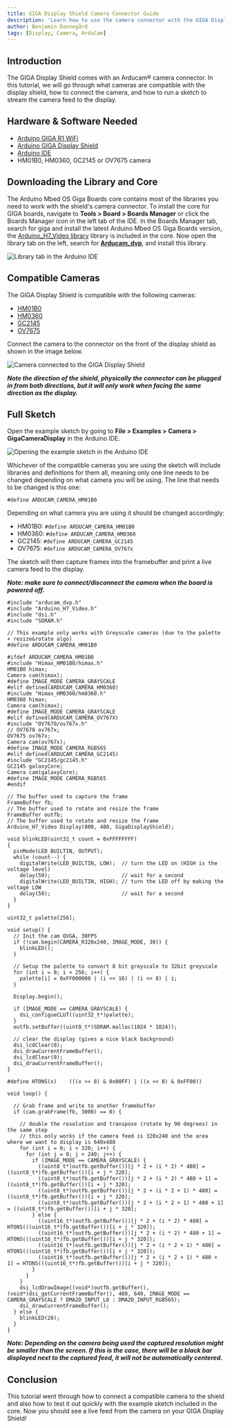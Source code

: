 ```yaml
---
title: GIGA Display Shield Camera Connector Guide 
description: 'Learn how to use the camera connector with the GIGA Display Shield.'
author: Benjamin Dannegård
tags: [Display, Camera, ArduCam]
---
```


## Introduction

The GIGA Display Shield comes with an Arducam® camera connector. In this tutorial, we will go through what cameras are compatible with the display shield, how to connect the camera, and how to run a sketch to stream the camera feed to the display.

## Hardware & Software Needed

- [Arduino GIGA R1 WiFi](https://store.arduino.cc/products/giga-r1-wifi)
- [Arduino GIGA Display Shield](https://store.arduino.cc/products/giga-display-shield)
- [Arduino IDE](https://www.arduino.cc/en/software)
- HM01B0, HM0360, GC2145 or OV7675 camera

## Downloading the Library and Core

The Arduino Mbed OS Giga Boards core contains most of the libraries you need to work with the shield's camera connector. To install the core for GIGA boards, navigate to **Tools > Board > Boards Manager** or click the Boards Manager icon in the left tab of the IDE. In the Boards Manager tab, search for giga and install the latest Arduino Mbed OS Giga Boards version, the [Arduino_H7_Video library](https://github.com/arduino/ArduinoCore-mbed/tree/main/libraries/Arduino_H7_Video) library is included in the core. Now open the library tab on the left, search for [**Arducam_dvp**](https://www.arduino.cc/reference/en/libraries/arducam_dvp/), and install this library.

![Library tab in the Arduino IDE](assets/ide-library.png)

## Compatible Cameras

The GIGA Display Shield is compatible with the following cameras:

- [HM01B0](https://www.arducam.com/product/hm01b0-qvga-monochrome-dvp-camera-module-for-arduino-giga-r1-wifi-board/)
- [HM0360](https://www.arducam.com/product/hm0360-vga-monochrome-dvp-camera-module-for-arduino-giga-r1-wifi-board/)
- [GC2145](https://www.arducam.com/product/2mp-gc2145-color-dvp-camera-module-for-arduino-giga-r1-wifi-board/)
- [OV7675](https://store.arduino.cc/products/arducam-camera-module)

Connect the camera to the connector on the front of the display shield as shown in the image below.

![Camera connected to the GIGA Display Shield](assets/camera-connected.png)

***Note the direction of the shield, physically the connector can be plugged in from both directions, but it will only work when facing the same direction as the display.***

## Full Sketch

Open the example sketch by going to **File > Examples > Camera > GigaCameraDisplay** in the Arduino IDE.

![Opening the example sketch in the Arduino IDE](assets/ide-example.png)

Whichever of the compatible cameras you are using the sketch will include libraries and definitions for them all, meaning only one line needs to be changed depending on what camera you will be using. The line that needs to be changed is this one:

```arduino
#define ARDUCAM_CAMERA_HM01B0
```

Depending on what camera you are using it should be changed accordingly:

- HM01B0: `#define ARDUCAM_CAMERA_HM01B0`
- HM0360: `#define ARDUCAM_CAMERA_HM0360`
- GC2145: `#define ARDUCAM_CAMERA_GC2145`
- OV7675: `#define ARDUCAM_CAMERA_OV767x`

The sketch will then capture frames into the framebuffer and print a live camera feed to the display.

***Note: make sure to connect/disconnect the camera when the board is powered off.***

```arduino
#include "arducam_dvp.h"
#include "Arduino_H7_Video.h"
#include "dsi.h"
#include "SDRAM.h"

// This example only works with Greyscale cameras (due to the palette + resize&rotate algo)
#define ARDUCAM_CAMERA_HM01B0

#ifdef ARDUCAM_CAMERA_HM01B0
#include "Himax_HM01B0/himax.h"
HM01B0 himax;
Camera cam(himax);
#define IMAGE_MODE CAMERA_GRAYSCALE
#elif defined(ARDUCAM_CAMERA_HM0360)
#include "Himax_HM0360/hm0360.h"
HM0360 himax;
Camera cam(himax);
#define IMAGE_MODE CAMERA_GRAYSCALE
#elif defined(ARDUCAM_CAMERA_OV767X)
#include "OV7670/ov767x.h"
// OV7670 ov767x;
OV7675 ov767x;
Camera cam(ov767x);
#define IMAGE_MODE CAMERA_RGB565
#elif defined(ARDUCAM_CAMERA_GC2145)
#include "GC2145/gc2145.h"
GC2145 galaxyCore;
Camera cam(galaxyCore);
#define IMAGE_MODE CAMERA_RGB565
#endif

// The buffer used to capture the frame
FrameBuffer fb;
// The buffer used to rotate and resize the frame
FrameBuffer outfb;
// The buffer used to rotate and resize the frame
Arduino_H7_Video Display(800, 480, GigaDisplayShield);

void blinkLED(uint32_t count = 0xFFFFFFFF)
{
  pinMode(LED_BUILTIN, OUTPUT);
  while (count--) {
    digitalWrite(LED_BUILTIN, LOW);  // turn the LED on (HIGH is the voltage level)
    delay(50);                       // wait for a second
    digitalWrite(LED_BUILTIN, HIGH); // turn the LED off by making the voltage LOW
    delay(50);                       // wait for a second
  }
}

uint32_t palette[256];

void setup() {
  // Init the cam QVGA, 30FPS
  if (!cam.begin(CAMERA_R320x240, IMAGE_MODE, 30)) {
    blinkLED();
  }

  // Setup the palette to convert 8 bit greyscale to 32bit greyscale
  for (int i = 0; i < 256; i++) {
    palette[i] = 0xFF000000 | (i << 16) | (i << 8) | i;
  }

  Display.begin();

  if (IMAGE_MODE == CAMERA_GRAYSCALE) {
    dsi_configueCLUT((uint32_t*)palette);
  }
  outfb.setBuffer((uint8_t*)SDRAM.malloc(1024 * 1024));

  // clear the display (gives a nice black background)
  dsi_lcdClear(0);
  dsi_drawCurrentFrameBuffer();
  dsi_lcdClear(0);
  dsi_drawCurrentFrameBuffer();
}

#define HTONS(x)    (((x >> 8) & 0x00FF) | ((x << 8) & 0xFF00))

void loop() {

  // Grab frame and write to another framebuffer
  if (cam.grabFrame(fb, 3000) == 0) {

    // double the resolution and transpose (rotate by 90 degrees) in the same step
    // this only works if the camera feed is 320x240 and the area where we want to display is 640x480
    for (int i = 0; i < 320; i++) {
      for (int j = 0; j < 240; j++) {
        if (IMAGE_MODE == CAMERA_GRAYSCALE) {
          ((uint8_t*)outfb.getBuffer())[j * 2 + (i * 2) * 480] = ((uint8_t*)fb.getBuffer())[i + j * 320];
          ((uint8_t*)outfb.getBuffer())[j * 2 + (i * 2) * 480 + 1] = ((uint8_t*)fb.getBuffer())[i + j * 320];
          ((uint8_t*)outfb.getBuffer())[j * 2 + (i * 2 + 1) * 480] = ((uint8_t*)fb.getBuffer())[i + j * 320];
          ((uint8_t*)outfb.getBuffer())[j * 2 + (i * 2 + 1) * 480 + 1] = ((uint8_t*)fb.getBuffer())[i + j * 320];
        } else {
          ((uint16_t*)outfb.getBuffer())[j * 2 + (i * 2) * 480] = HTONS(((uint16_t*)fb.getBuffer())[i + j * 320]);
          ((uint16_t*)outfb.getBuffer())[j * 2 + (i * 2) * 480 + 1] = HTONS(((uint16_t*)fb.getBuffer())[i + j * 320]);
          ((uint16_t*)outfb.getBuffer())[j * 2 + (i * 2 + 1) * 480] = HTONS(((uint16_t*)fb.getBuffer())[i + j * 320]);
          ((uint16_t*)outfb.getBuffer())[j * 2 + (i * 2 + 1) * 480 + 1] = HTONS(((uint16_t*)fb.getBuffer())[i + j * 320]);
        }
      }
    }
    dsi_lcdDrawImage((void*)outfb.getBuffer(), (void*)dsi_getCurrentFrameBuffer(), 480, 640, IMAGE_MODE == CAMERA_GRAYSCALE ? DMA2D_INPUT_L8 : DMA2D_INPUT_RGB565);
    dsi_drawCurrentFrameBuffer();
  } else {
    blinkLED(20);
  }
}
```

***Note: Depending on the camera being used the captured resolution might be smaller than the screen. If this is the case, there will be a black bar displayed next to the captured feed, it will not be automatically centered.*** 

## Conclusion

This tutorial went through how to connect a compatible camera to the shield and also how to test it out quickly with the example sketch included in the core. Now you should see a live feed from the camera on your GIGA Display Shield!
